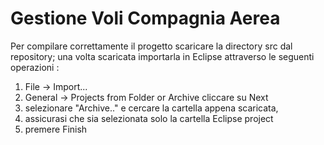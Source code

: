 # Gestione Voli Compagnia Aerea

Per compilare correttamente il progetto scaricare la directory src dal repository; una volta scaricata importarla in Eclipse attraverso le seguenti operazioni : 
  1) File -> Import...
  2) General -> Projects from Folder or Archive  cliccare su Next
  3) selezionare "Archive.." e cercare la cartella appena scaricata, 
  4) assicurasi che sia selezionata solo la cartella Eclipse project 
  5) premere Finish
